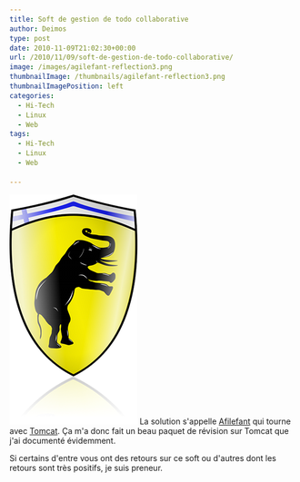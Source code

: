 ```yaml
---
title: Soft de gestion de todo collaborative
author: Deimos
type: post
date: 2010-11-09T21:02:30+00:00
url: /2010/11/09/soft-de-gestion-de-todo-collaborative/
image: /images/agilefant-reflection3.png
thumbnailImage: /thumbnails/agilefant-reflection3.png
thumbnailImagePosition: left
categories:
  - Hi-Tech
  - Linux
  - Web
tags:
  - Hi-Tech
  - Linux
  - Web

---
```

![agilefant-reflection3](/images/agilefant-reflection3.png)
La solution s'appelle [Afilefant](http://wiki.deimos.fr/Agilefant_:_Mise_en_place_d%27une_solution_de_gestion_de_todo_collaborative) qui tourne avec [Tomcat](http://wiki.deimos.fr/Tomcat_:_Mise_en_place_d%27un_serveur_Tomcat). Ça m'a donc fait un beau paquet de révision sur Tomcat que j'ai documenté évidemment.

Si certains d'entre vous ont des retours sur ce soft ou d'autres dont les retours sont très positifs, je suis preneur.